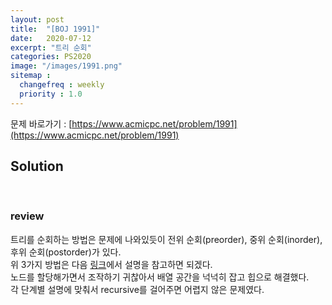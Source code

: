 ```yaml
---
layout: post
title:  "[BOJ 1991]"
date:   2020-07-12
excerpt: "트리 순회"
categories: PS2020
image: "/images/1991.png"
sitemap :
  changefreq : weekly
  priority : 1.0
---
```

문제 바로가기 : [https://www.acmicpc.net/problem/1991](https://www.acmicpc.net/problem/1991)

## Solution
<script src="https://gist.github.com/yooniversal/bc649b31b6021449c6cd6ba79e22364e.js"></script>
<br>

### review

트리를 순회하는 방법은 문제에 나와있듯이 전위 순회(preorder), 중위 순회(inorder), 후위 순회(postorder)가 있다.<br>
위 3가지 방법은 다음 [링크](https://ko.wikipedia.org/wiki/%ED%8A%B8%EB%A6%AC_%EC%88%9C%ED%9A%8C)에서 설명을 참고하면 되겠다.<br>
노드를 할당해가면서 조작하기 귀찮아서 배열 공간을 넉넉히 잡고 힙으로 해결했다.<br>
각 단계별 설명에 맞춰서 recursive를 걸어주면 어렵지 않은 문제였다.<br>


<script src="https://utteranc.es/client.js"
        repo="yooniversal/blog-comments"
        issue-term="pathname"
        theme="github-light"
        crossorigin="anonymous"
        async>
</script>
